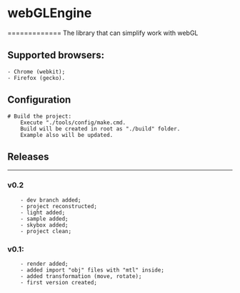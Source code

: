 # webGLEngine
=============
The library that can simplify work with webGL

## Supported browsers:
	- Chrome (webkit);
	- Firefox (gecko).

## Configuration
	# Build the project:
		Execute "./tools/config/make.cmd.
		Build will be created in root as "./build" folder.
		Example also will be updated.

## Releases
--------
### v0.2
		- dev branch added;
		- project reconstructed;
		- light added;
		- sample added;
		- skybox added;
		- project clean;
		
### v0.1:
		- render added;
		- added import "obj" files with "mtl" inside;
		- added transformation (move, rotate);
		- first version created;
		